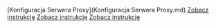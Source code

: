 [Konfiguracja Serwera Proxy](Konfiguracja Serwera Proxy.md)
[Zobacz instrukcję](instrukcja.md)
[Zobacz instrukcję](instrukcja.md)
[Zobacz instrukcję](instrukcja.md)
